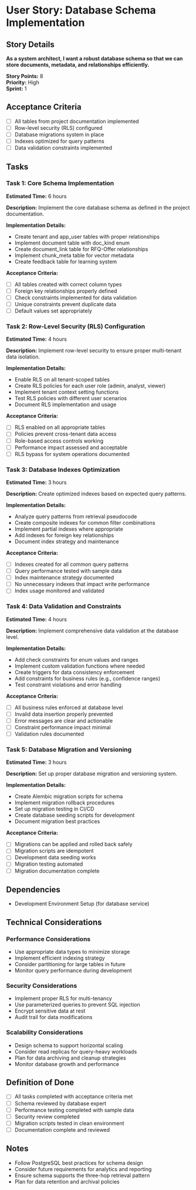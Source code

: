 # User Story: Database Schema Implementation

## Story Details
**As a system architect, I want a robust database schema so that we can store documents, metadata, and relationships efficiently.**

**Story Points:** 8  
**Priority:** High  
**Sprint:** 1

## Acceptance Criteria
- [ ] All tables from project documentation implemented
- [ ] Row-level security (RLS) configured
- [ ] Database migrations system in place
- [ ] Indexes optimized for query patterns
- [ ] Data validation constraints implemented

## Tasks

### Task 1: Core Schema Implementation
**Estimated Time:** 6 hours

**Description:** Implement the core database schema as defined in the project documentation.

**Implementation Details:**
- Create tenant and app_user tables with proper relationships
- Implement document table with doc_kind enum
- Create document_link table for RFQ-Offer relationships
- Implement chunk_meta table for vector metadata
- Create feedback table for learning system

**Acceptance Criteria:**
- [ ] All tables created with correct column types
- [ ] Foreign key relationships properly defined
- [ ] Check constraints implemented for data validation
- [ ] Unique constraints prevent duplicate data
- [ ] Default values set appropriately

### Task 2: Row-Level Security (RLS) Configuration
**Estimated Time:** 4 hours

**Description:** Implement row-level security to ensure proper multi-tenant data isolation.

**Implementation Details:**
- Enable RLS on all tenant-scoped tables
- Create RLS policies for each user role (admin, analyst, viewer)
- Implement tenant context setting functions
- Test RLS policies with different user scenarios
- Document RLS implementation and usage

**Acceptance Criteria:**
- [ ] RLS enabled on all appropriate tables
- [ ] Policies prevent cross-tenant data access
- [ ] Role-based access controls working
- [ ] Performance impact assessed and acceptable
- [ ] RLS bypass for system operations documented

### Task 3: Database Indexes Optimization
**Estimated Time:** 3 hours

**Description:** Create optimized indexes based on expected query patterns.

**Implementation Details:**
- Analyze query patterns from retrieval pseudocode
- Create composite indexes for common filter combinations
- Implement partial indexes where appropriate
- Add indexes for foreign key relationships
- Document index strategy and maintenance

**Acceptance Criteria:**
- [ ] Indexes created for all common query patterns
- [ ] Query performance tested with sample data
- [ ] Index maintenance strategy documented
- [ ] No unnecessary indexes that impact write performance
- [ ] Index usage monitored and validated

### Task 4: Data Validation and Constraints
**Estimated Time:** 4 hours

**Description:** Implement comprehensive data validation at the database level.

**Implementation Details:**
- Add check constraints for enum values and ranges
- Implement custom validation functions where needed
- Create triggers for data consistency enforcement
- Add constraints for business rules (e.g., confidence ranges)
- Test constraint violations and error handling

**Acceptance Criteria:**
- [ ] All business rules enforced at database level
- [ ] Invalid data insertion properly prevented
- [ ] Error messages are clear and actionable
- [ ] Constraint performance impact minimal
- [ ] Validation rules documented

### Task 5: Database Migration and Versioning
**Estimated Time:** 3 hours

**Description:** Set up proper database migration and versioning system.

**Implementation Details:**
- Create Alembic migration scripts for schema
- Implement migration rollback procedures
- Set up migration testing in CI/CD
- Create database seeding scripts for development
- Document migration best practices

**Acceptance Criteria:**
- [ ] Migrations can be applied and rolled back safely
- [ ] Migration scripts are idempotent
- [ ] Development data seeding works
- [ ] Migration testing automated
- [ ] Migration documentation complete

## Dependencies
- Development Environment Setup (for database service)

## Technical Considerations

### Performance Considerations
- Use appropriate data types to minimize storage
- Implement efficient indexing strategy
- Consider partitioning for large tables in future
- Monitor query performance during development

### Security Considerations
- Implement proper RLS for multi-tenancy
- Use parameterized queries to prevent SQL injection
- Encrypt sensitive data at rest
- Audit trail for data modifications

### Scalability Considerations
- Design schema to support horizontal scaling
- Consider read replicas for query-heavy workloads
- Plan for data archiving and cleanup strategies
- Monitor database growth and performance

## Definition of Done
- [ ] All tasks completed with acceptance criteria met
- [ ] Schema reviewed by database expert
- [ ] Performance testing completed with sample data
- [ ] Security review completed
- [ ] Migration scripts tested in clean environment
- [ ] Documentation complete and reviewed

## Notes
- Follow PostgreSQL best practices for schema design
- Consider future requirements for analytics and reporting
- Ensure schema supports the three-hop retrieval pattern
- Plan for data retention and archival policies
